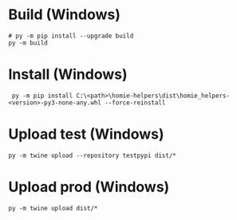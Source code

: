 # Build (Windows)
```shell
# py -m pip install --upgrade build
py -m build
 ```

# Install (Windows)
```shell
 py -m pip install C:\<path>\homie-helpers\dist\homie_helpers-<version>-py3-none-any.whl --force-reinstall
```

# Upload test (Windows)
```shell
py -m twine upload --repository testpypi dist/*
```

# Upload prod (Windows)
```shell
py -m twine upload dist/*
```